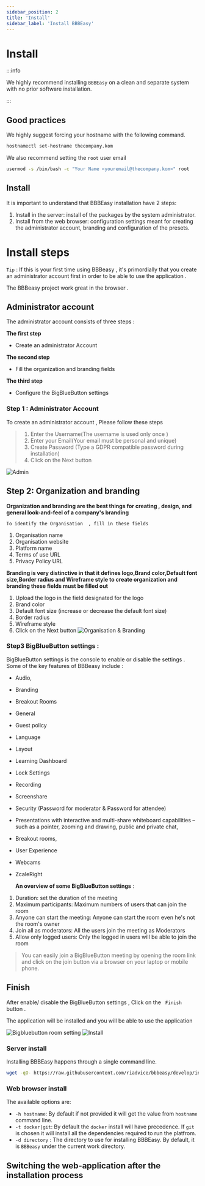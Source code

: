 ```yaml
---
sidebar_position: 2
title: 'Install'
sidebar_label: 'Install BBBEasy'
---
```


# Install

:::info

We highly recommend installing `BBBEasy` on a clean and separate system with no prior software installation.

:::

## Good practices

We highly suggest forcing your hostname with the following command.

```bash
hostnamectl set-hostname thecompany.kom
```

We also recommend setting the `root` user email

```bash
usermod -s /bin/bash -c "Your Name <youremail@thecompany.kom>" root
```

## Install

It is important to understand that BBBEasy installation have 2 steps:

1. Install in the server: install of the packages by the system administrator.
2. Install from the web browser: configuration settings meant for creating the administrator account, branding and configuration of the presets.

# Install steps

`Tip` : If this is your first time using BBBeasy , it's primordially that you create an administrator account first in order to be able to use the application .

The BBBeasy project work great in the browser .

## Administrator account
The administrator account consists of three steps :

__The first step__

* Create an administrator Account

__The second step__

* Fill the organization and branding fields

__The third step__

* Configure the BigBlueButton settings

### Step 1 :  Administrator Account
To create an administrator account , Please follow these steps

>1. Enter the Username(The username is used only once )
>2. Enter your Email(Your email must be personal and unique)
>3. Create Password (Type a GDPR compatible password during installation)
>4. Click on the Next button

![Admin](/admin/admin.png)

## Step 2: Organization and branding

**Organization and branding are the best things for creating , design, and general look-and-feel of a company's branding**

`To identify the Organisation  , fill in these fields `

1. Organisation name
2. Organisation website
3. Platform name
4. Terms of use URL
5. Privacy Policy URL

**Branding is very distinctive in that it defines  logo,Brand color,Default font size,Border radius and Wireframe style  to create organization and branding these fields must be filled out**
1. Upload  the logo in the field designated for the logo
2. Brand color
3. Default font size (increase or decrease the default font size)
4. Border radius
5. Wireframe style
6. Click on the Next button
   ![Organisation & Branding](/branding/organisation_branding_step2.png)


### Step3 BigBlueButton settings :

BigBlueButton settings is the console to enable or disable the settings .
Some of the key features of BBBeasy include :
* Audio,
* Branding
* Breakout Rooms
* General
* Guest policy
* Language
* Layout
* Learning Dashboard
* Lock Settings
* Recording
* Screenshare
* Security (Password for moderator & Password for attendee)
* Presentations with interactive and multi-share whiteboard capabilities – such as a pointer, zooming and drawing,
  public and private chat,
* Breakout rooms,
* User Experience
* Webcams
* ZcaleRight

  **An overview of some BigBlueButton settings**  :

1. Duration: set the duration of the meeting
2. Maximum participants: Maximum numbers of users that can join the room
3. Anyone can start the meeting: Anyone can start the room even he's not the room's owner
4. Join all as moderators: All the users join the meeting as Moderators
5. Allow only logged users: Only the logged in  users will be able to join the room
>You can easily join a BigBlueButton meeting  by opening the room link and click on the join button via a browser on your laptop or mobile phone.
## Finish
After enable/ disable the BigBlueButton settings  , Click on the ` Finish` button .

The application  will  be installed and you will be able to use the application

![Bigbluebutton room setting](/bbbsettings/bigbluebutton_setting.png)
![Install](/bbbsettings/finish.png)
### Server install

Installing BBBEasy happens through a single command line.

```bash
wget -qO- https://raw.githubusercontent.com/riadvice/bbbeasy/develop/install.sh | bash -s -- OPTIONS
```

### Web browser install

The available options are:
- `-h hostname`: By default if not provided it will get the value from `hostname` command line.
- `-t docker|git`: By default the `docker` install will have precedence. If `git` is chosen it will install all the dependencies required to run the platfrom.
- `-d directory` : The directory to use for installing BBBEasy. By default, it is `BBBeasy` under the current work directory.

## Switching the web-application after the installation process
